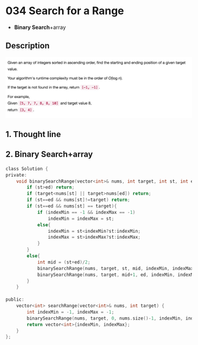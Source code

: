# 034 Search for a Range
- **Binary Search**+array

## Description
![IMAGE](resources/23823246D9240D9DE72DB37D64881D31.jpg)

## 1. Thought line



## 2. **Binary Search**+array

```c
class Solution {
private:
    void binarySearchRange(vector<int>& nums, int target, int st, int ed, int& indexMin, int& indexMax){
        if (st>ed) return;
        if (target<nums[st] || target>nums[ed]) return;
        if (st==ed && nums[st]!=target) return;
        if (st==ed && nums[st] == target){
            if (indexMin == -1 && indexMax == -1)
                indexMin = indexMax = st;
            else{
                indexMin = st<indexMin?st:indexMin;
                indexMax = st>indexMax?st:indexMax;
            }
        }
        else{
            int mid = (st+ed)/2;
            binarySearchRange(nums, target, st, mid, indexMin, indexMax);
            binarySearchRange(nums, target, mid+1, ed, indexMin, indexMax);
        }
    }
    
public:
    vector<int> searchRange(vector<int>& nums, int target) {
        int indexMin = -1, indexMax = -1;
        binarySearchRange(nums, target, 0, nums.size()-1, indexMin, indexMax);
        return vector<int>{indexMin, indexMax};
    }
};
```

